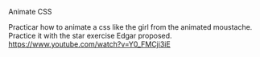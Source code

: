 Animate CSS

Practicar how to animate a css like the girl from the animated moustache.
Practice it with the star exercise Edgar proposed.
https://www.youtube.com/watch?v=Y0_FMCji3iE


